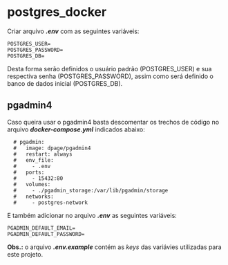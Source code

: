 # postgres_docker

Criar arquivo ***.env*** com as seguintes variáveis:
```
POSTGRES_USER=
POSTGRES_PASSWORD=
POSTGRES_DB=
```
Desta forma serão definidos o usuário padrão (POSTGRES_USER) e sua respectiva senha (POSTGRES_PASSWORD), assim como será definido o banco de dados inicial (POSTGRES_DB).

## pgadmin4
Caso queira usar o pgadmin4 basta descomentar os trechos de código no arquivo ***docker-compose.yml*** indicados abaixo:
```
  # pgadmin:
  #   image: dpage/pgadmin4
  #   restart: always
  #   env_file:
  #     - .env
  #   ports:
  #     - 15432:80
  #   volumes:
  #     - ./pgadmin_storage:/var/lib/pgadmin/storage
  #   networks:
  #     - postgres-network
```
E também adicionar no arquivo ***.env*** as seguintes variáveis:
```
PGADMIN_DEFAULT_EMAIL=
PGADMIN_DEFAULT_PASSWORD=
```

**Obs.:** o arquivo ***.env.example*** contém as *keys* das variávies utilizadas para este projeto.